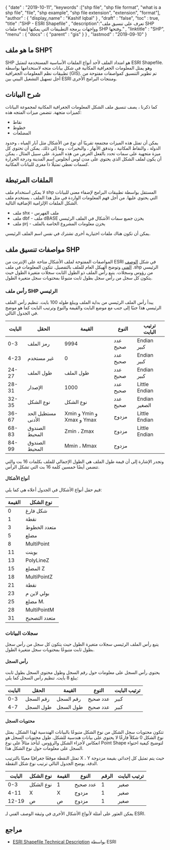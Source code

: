 {
  "date" : "2019-10-11",
  "keywords" :["shp file", "shp file format", "what is a shp file", "file", "shp example", "shp file extension", "extension", "format"],
  "author" : {
    "display_name" : "Kashif Iqbal"
} ,
  "draft" : "false",
  "toc" : true,
  "title" :"SHP - ESRI Shapefile" ,
  "description":"تعرف على تنسيق ملف SHP وواجهات برمجة التطبيقات التي يمكنها إنشاء ملفات SHP وفتحها." ,
  "linktitle" : "SHP",
  "menu" : {
    "docs" : {
      "parent" : "gis"
}
} ,
  "lastmod" : "2019-09-10"
}

## ما هو ملف SHP؟

SHP هو امتداد الملف لأحد أنواع الملفات الأساسية المستخدمة لتمثيل ESRI Shapefile. وهو يمثل المعلومات الجغرافية المكانية في شكل بيانات متجه لاستخدامها بواسطة تطبيقات نظم المعلومات الجغرافية (GIS). تم تطوير التنسيق كمواصفات مفتوحة من أجل تسهيل التشغيل البيني بين ESRI ومنتجات البرامج الأخرى.

## شرح البيانات

كما ذكرنا ، يصف تنسيق ملف الشكل المعلومات الجغرافية المكانية لمجموعة البيانات كميزات متجهة. تتضمن ميزات المتجه هذه:

* نقاط
* خطوط
* المضلعات

يمكن أن تمثل هذه الميزات مجتمعة تقريبًا أي نوع من الأشكال مثل آبار المياه ، وحدود الدولة ، والنقاط المكانية ، وتدفق الأنهار ، والبحيرات ، وما إلى ذلك. يمكن أن تحتوي كل ميزة متجهية على سمات تحدد بالفعل الغرض من هذه الميزة. على سبيل المثال ، يمكن أن يكون لملف الشكل الذي يحتوي على مدن لوس أنجلوس اسم المدينة ودرجة الحرارة كسمات تعطي تمثيلًا ذا مغزى للبيانات المكانية.

## الملفات المرتبطة

لا يمكن استخدام ملف shp المستقل بواسطة تطبيقات البرامج لإضفاء معنى للبيانات التي يحتوي عليها. من أجل فهم المعلومات الواردة في مثل هذا الملف ، يستخدم ملف الشكل الملفات الإلزامية الإضافية التالية.

* ملف shx - ملف الفهرس
* ملف dbf - ملف dBASE يخزن جميع سمات الأشكال في الملف الرئيسي
* ملف prj - يخزن معلومات المشروع الخاصة بالملف

يمكن أن تكون هناك ملفات اختيارية أخرى تشترك في نفس اسم الملف الرئيسي.

## مواصفات تنسيق ملف SHP

المواصفات المفتوحة لملف الأشكال متاحة على الإنترنت من ESRI في شكل [الوصف الفني](http://www.esri.com/library/whitepapers/pdfs/shapefile.pdf) وتوضح الهيكل العام للملف بالتفصيل. تتكون المعلومات في ملف .shp الرئيسي من رؤوس وسجلات. يتبع رأس الملف ذو الطول الثابت سجلات متغيرة الطول حيث يتكون كل سجل من رأس سجل بطول ثابت متبوعًا بمحتويات سجل متغيرة الطول.

### رأس ملف SHP الرئيسي

يبدأ رأس الملف الرئيسي من بداية الملف ويبلغ طوله 100 بايت. تنظيم رأس الملف الرئيسي هذا جنبًا إلى جنب مع موضع البايت والقيمة والنوع وترتيب البايت كما هو موضح في الجدول التالي.


| البايت | الحقل | القيمة | النوع | ترتيب البايت
---|---|---|---|---|
| 0-3 | رمز الملف | 9994 | عدد صحيح | Endian كبير
| 4-23 | غير مستخدم | 0 | عدد صحيح | Endian كبير
| 24-27 | طول الملف | طول الملف | عدد صحيح | Endian كبير
| 28-31 | الإصدار | 1000 | عدد صحيح | Little Endian
| 32-35 | نوع الشكل | نوع الشكل | عدد صحيح | Endian الصغير
| 36-67 | مستطيل الحد الأدنى | Xmin و Ymin و Xmax و Ymax | مزدوج | Little Endian
| 68-83 | الصندوق المحيط | Zmin ، Zmax | مزدوج | Little Endian
| 84-99 | الصندوق المحيط | Mmin ، Mmax | مزدوج |

وتجدر الإشارة إلى أن قيمة طول الملف هي الطول الإجمالي للملف بكلمات 16 بت والتي تتضمن أيضًا خمسين كلمة 16 بت التي تشكل الرأس.

#### أنواع الأشكال

قيم حقل أنواع الأشكال في الجدول أعلاه هي كما يلي:


| القيمة | نوع الشكل
---|---|
| 0 | شكل فارغ
| 1 | نقطة
| 3 | متعدد الخطوط
| 5 | مضلع
| 8 | MultiPoint
| 11 | بوينت
| 13 | PolyLineZ
| 15 | المضلع Z
| 18 | MultiPointZ
| 21 | نقطة
23 | بولي لاين م
| 25 | مضلع M.
| 28 | MultiPointM
| 31 | متعدد التصحيح

### سجلات البيانات ###

يتبع رأس الملف الرئيسي سجلات متغيرة الطول حيث يتكون كل سجل من رأس سجل بطول ثابت متبوعًا بمحتويات سجل متغيرة الطول.

#### رأس السجل ####

يحتوي رأس السجل على معلومات حول رقم السجل وطول محتوى السجل بطول ثابت يبلغ 8 بايت. تنظيم رأس السجل كما يلي:


| البايت | الحقل | القيمة | النوع | ترتيب البايت
---|---|---|---|---|
| 0-3 | رقم السجل | رقم السجل | عدد صحيح | كبير
| 4-7 | طول السجل | طول السجل | عدد صحيح | كبير

#### محتويات السجل ####

تتكون محتويات سجل الشكل من نوع الشكل متبوعًا بالبيانات الهندسية لهذا الشكل. يمثل نوع الشكل 0 شكلاً فارغًا لا يحتوي على بيانات هندسية للشكل. طول محتويات السجل هو انعكاس لأجزاء الشكل والرؤوس. لنأخذ مثالاً على نوع Point Shape لتوضيح كيفية احتواء السجل على معلومات حول نوع الشكل هذا.

تمثل النقطة موقعًا جغرافيًا معينًا بالترتيب X ، Y حيث يتم تمثيل كل إحداثي بقيمة مزدوجة الدقة. يوضح الجدول التالي ترتيب نوع شكل النقطة.


| البايت | نوع الشكل | القيمة | النوع | الرقم | ترتيب البايت
---|---|---|---|---|---|
| 0-3 | نوع الشكل | 1 | عدد صحيح | 1 | صغير
| 4-11 | X | X | مزدوج | 1 | صغير
| 12-19 | ص | ص | مزدوج | 1 | صغير

يمكن العثور على أمثلة لأنواع الأشكال الأخرى في وثيقة الوصف الفني لـ ESRI.

## مراجع ##

* [ESRI Shapefile Technical Description](http://www.esri.com/library/whitepapers/pdfs/shapefile.pdf) بواسطة ESRI

